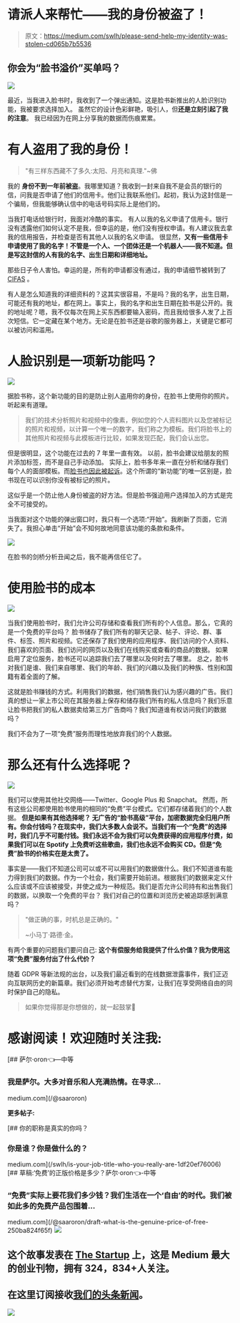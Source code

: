 # 请派人来帮忙——我的身份被盗了！

> 原文：<https://medium.com/swlh/please-send-help-my-identity-was-stolen-cd065b7b5536>

## 你会为“脸书溢价”买单吗？

![](img/74eaaaa183b9c308bdb82b4bb3592fd6.png)

最近，当我进入脸书时，我收到了一个弹出通知。这是脸书新推出的人脸识别功能，我被要求选择加入。
虽然它的设计色彩鲜艳，吸引人，但**还是立刻引起了我的注意**。
我已经因为在网上分享我的数据而伤痕累累。

# 有人盗用了我的身份！

> "有三样东西藏不了多久:太阳、月亮和真理."~佛

我的 **身份不到一年前被盗**。我哪里知道？我收到一封来自我不是会员的银行的信，问我是否申请了他们的信用卡。他们让我联系他们。起初，我认为这封信是一个骗局，但我能够确认信中的电话号码实际上是他们的。

当我打电话给银行时，我面对冷酷的事实。
有人以我的名义申请了信用卡。银行没有透露他们如何认定不是我，但幸运的是，他们没有授权申请。有人建议我去拿我的信用报告，并检查是否有其他人以我的名义申请。
很显然，**又有一些信用卡申请使用了我的名字！不管是一个人、一个团体还是一个机器人——我不知道。但是写这封信的人有我的名字、出生日期和详细地址。**

那些日子令人害怕。幸运的是，所有的申请都没有通过，我的申请细节被转到了 [CIFAS](https://www.cifas.org.uk/) 。

有人是怎么知道我的详细资料的？这其实很容易，不是吗？我的名字，出生日期，可能还有我的地址，都在网上。事实上，我的名字和出生日期在脸书是公开的。我的地址呢？嗯，我不仅每次在网上买东西都要输入密码，而且我给很多人发了上百次短信。它一定藏在某个地方。无论是在脸书还是谷歌的服务器上，关键是它都可以被访问和滥用。

# 人脸识别是一项新功能吗？

![](img/294a953f70492c82853243acfb0ff136.png)

据脸书称，这个新功能的目的是防止别人盗用你的身份，在脸书上使用你的照片。
听起来有道理。

> 我们的技术分析照片和视频中的像素，例如您的个人资料图片以及您被标记的照片和视频，以计算一个唯一的数字，我们称之为模板。我们将脸书上的其他照片和视频与此模板进行比较，如果发现匹配，我们会认出您。

但是很明显，这个功能在过去的 7 年里一直有效。
以前，脸书会建议给朋友的照片添加标签，而不是自己手动添加。
实际上，脸书多年来一直在分析和储存我们每个人的面部模板。而[脸书也因此被起诉](https://www.cnbc.com/2018/04/17/facebook-must-face-class-action-over-facial-recognition-us-judge.html)。这个所谓的“新功能”的唯一区别是，脸书现在可以识别你没有被标记的照片。

这似乎是一个防止他人身份被盗的好方法。但是脸书强迫用户选择加入的方式是完全不可接受的。

当我面对这个功能的弹出窗口时，我只有一个选项:“开始”。我刷新了页面，它消失了。我担心单击“开始”会不知何故地同意该功能的条款和条件。

![](img/dcbb2cc9b10207f0156f1bd1e07723b3.png)

在脸书的剑桥分析丑闻之后，我不能再信任它了。

# 使用脸书的成本

![](img/49fc7540f8d92ba83b7679e9f309c039.png)

当我们使用脸书时，我们允许公司存储和查看我们所有的个人信息。那么，它真的是一个免费的平台吗？
脸书储存了我们所有的聊天记录、帖子、评论、群、事件、标签、照片和视频。它还保存了我们使用的应用程序、我们访问的个人资料、我们喜欢的页面、我们访问的网页以及我们在线购买或查看的商品的数据。
如果启用了定位服务，脸书还可以追踪我们去了哪里以及何时去了哪里。
总之，脸书对我们是谁、我们来自哪里、我们的年龄、我们的兴趣以及我们的种族、性别和国籍有着全面的了解。

这就是脸书赚钱的方式。利用我们的数据，他们销售我们认为感兴趣的广告。我们真的想让一家上市公司在其服务器上保存和储存我们所有的私人信息吗？我们乐意让脸书把我们的私人数据卖给第三方广告商吗？我们知道谁有权访问我们的数据吗？

我们不会为了一项“免费”服务而理性地放弃我们的个人数据。

# 那么还有什么选择呢？

![](img/c961cda9d313101609b6d93bba10ec58.png)

我们可以使用其他社交网络——Twitter、Google Plus 和 Snapchat。
然而，所有这些公司都使用脸书使用的相同的“免费”平台模式。它们都存储着我们的个人数据。
**但是如果有其他选择呢？
无广告的“脸书高级”平台，加密数据完全归用户所有。你会付钱吗？在现实中，我们大多数人会说不。当我们有一个“免费”的选择时，我们几乎不可能付钱。我们永远不会为我们可以免费获得的应用程序付费，如果我们可以在 Spotify 上免费听这些歌曲，我们也永远不会购买 CD。但是“免费”脸书的价格实在是太贵了。**

事实是——我们不知道公司可以或不可以用我们的数据做什么。我们不知道谁有能力得到我们的数据。作为一个社会，我们需要开始前进。根据我们的数据来定义什么应该或不应该被接受，并使之成为一种规范。我们是否允许公司持有和出售我们的数据，以换取一个免费的平台？
我们对自己的位置和浏览历史被追踪感到满意吗？

> "做正确的事，时机总是正确的。"
> 
> ~小马丁·路德·金。

有两个重要的问题我们要问自己:
**这个有偿服务给我提供了什么价值？我为使用这项“免费”服务付出了什么代价？**

随着 GDPR 等新法规的出台，以及我们最近看到的在线数据泄露事件，我们正迈向互联网历史的新篇章。我们必须开始考虑替代方案，让我们在享受网络自由的同时保护自己的隐私。

> 如果你觉得那是你想做的，就一起鼓掌👏

# 感谢阅读！欢迎随时关注我:

[](/@saaroron) [## 萨尔·oron⁦⁦👈—中等

### 我是萨尔。大多对音乐和人充满热情。在寻求…

medium.com](/@saaroron) 

**更多帖子:**

[](/swlh/is-your-job-title-who-you-really-are-1df20ef76006) [## 你的职称是真实的你吗？

### 你是谁？你是做什么的？

medium.com](/swlh/is-your-job-title-who-you-really-are-1df20ef76006) [](/@saaroron/draft-what-is-the-genuine-price-of-free-250ba824f65f) [## 草稿:‘免费’的正版价格是多少？萨尔·oron⁦⁦👈-中等

### “免费”实际上要花我们多少钱？我们生活在一个‘自由’的时代。我们被如此多的免费产品包围着…

medium.com](/@saaroron/draft-what-is-the-genuine-price-of-free-250ba824f65f) [![](img/308a8d84fb9b2fab43d66c117fcc4bb4.png)](https://medium.com/swlh)

## 这个故事发表在 [The Startup](https://medium.com/swlh) 上，这是 Medium 最大的创业刊物，拥有 324，834+人关注。

## 在这里订阅接收[我们的头条新闻](http://growthsupply.com/the-startup-newsletter/)。

[![](img/b0164736ea17a63403e660de5dedf91a.png)](https://medium.com/swlh)